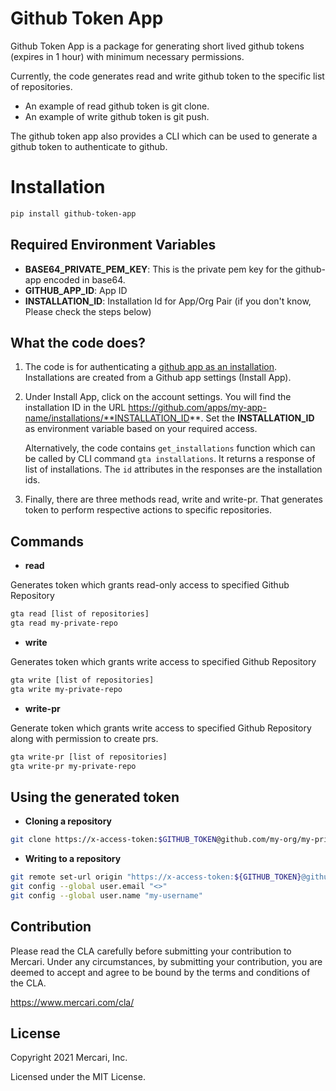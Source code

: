 # Github Token App

Github Token App is a package for generating short lived github tokens (expires in 1 hour) with minimum necessary permissions.

Currently, the code generates read and write github token to the specific list of repositories.
- An example of read github token is git clone.
- An example of write github token is git push.


The github token app also provides a CLI which can be used to generate a github token to authenticate to github.

# Installation

```bash
pip install github-token-app
```

## Required Environment Variables

- **BASE64_PRIVATE_PEM_KEY**: This is the private pem key for the github-app encoded in base64.
- **GITHUB_APP_ID**: App ID
- **INSTALLATION_ID**: Installation Id for App/Org Pair (if you don't know, Please check the steps below)


## What the code does?


1. The code is for authenticating a [github app as an installation](https://docs.github.com/en/developers/apps/building-github-apps/authenticating-with-github-apps#authenticating-as-an-installation). Installations are created from a Github app settings (Install App).

2. Under Install App, click on the account settings. You will find the installation ID in the URL https://github.com/apps/my-app-name/installations/**INSTALLATION_ID**. Set the **INSTALLATION_ID** as environment variable based on your required access.

    Alternatively, the code contains `get_installations` function which can be called by CLI command `gta installations`. It returns a response of list of installations. The `id` attributes in the responses are the installation ids. 

3. Finally, there are three methods read, write and write-pr. That generates token to perform respective actions to specific repositories.


## Commands
- **read**

Generates token which grants read-only access to specified Github Repository

```bash
gta read [list of repositories]
gta read my-private-repo
```

- **write**

Generates token which grants write access to specified Github Repository

```bash
gta write [list of repositories]
gta write my-private-repo
```

- **write-pr**

Generate token which grants write access to specified Github Repository along with permission to create prs.

```bash
gta write-pr [list of repositories]
gta write-pr my-private-repo
```

## Using the generated token

- **Cloning a repository**

```bash
git clone https://x-access-token:$GITHUB_TOKEN@github.com/my-org/my-private-repo.git
```

- **Writing to a repository**

```bash
git remote set-url origin "https://x-access-token:${GITHUB_TOKEN}@github.com/my-org/my-private-repo.git"
git config --global user.email "<>"
git config --global user.name "my-username"
```


## Contribution

Please read the CLA carefully before submitting your contribution to Mercari.
Under any circumstances, by submitting your contribution, you are deemed to accept and agree to be bound by the terms and conditions of the CLA.

https://www.mercari.com/cla/

## License

Copyright 2021 Mercari, Inc.

Licensed under the MIT License.